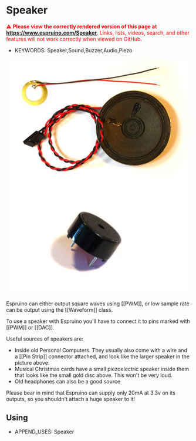 <!--- Copyright (c) 2013 Gordon Williams, Pur3 Ltd. See the file LICENSE for copying permission. -->
Speaker
=======

<span style="color:red">:warning: **Please view the correctly rendered version of this page at https://www.espruino.com/Speaker**. Links, lists, videos, search, and other features will not work correctly when viewed on GitHub.</span>

* KEYWORDS: Speaker,Sound,Buzzer,Audio,Piezo

![Speaker](Speaker/speaker.jpg)
![Piezo Speaker](Speaker/piezo.jpg)

Espruino can either output square waves using [[PWM]], or low sample rate can be output using the [[Waveform]] class.

To use a speaker with Espruino you'll have to connect it to pins marked with [[PWM]] or [[DAC]].

Useful sources of speakers are:

* Inside old Personal Computers. They usually also come with a wire and a [[Pin Strip]] connector attached, and look like the larger speaker in the picture above.
* Musical Christmas cards have a small piezoelectric speaker inside them that looks like the small gold disc above. This won't be very loud.
* Old headphones can also be a good source

Please bear in mind that Espruino can supply only 20mA at 3.3v on its outputs, so you shouldn't attach a huge speaker to it!


Using 
-----

* APPEND_USES: Speaker

